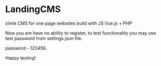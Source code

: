 # LandingCMS
simle CMS for one page websites build with JS Vue.js + PHP

Now you are have no ability to register, to test functionality you may use test password from settings.json file.

password - 123456.

Happy testing!
